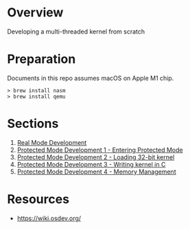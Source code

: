 # Overview

Developing a multi-threaded kernel from scratch

# Preparation

Documents in this repo assumes macOS on Apple M1 chip.

```shell
> brew install nasm
> brew install qemu
```

# Sections

1. [Real Mode Development](./doc/real_mode_development.md)
2. [Protected Mode Development 1 - Entering Protected Mode](./doc/protected_mode_development_1.md)
3. [Protected Mode Development 2 - Loading 32-bit kernel](./doc/protected_mode_development_2.md)
4. [Protected Mode Development 3 - Writing kernel in C](./doc/protected_mode_development_3.md)
5. [Protected Mode Development 4 - Memory Management](./doc/protected_mode_development_4.md)

# Resources

- https://wiki.osdev.org/
